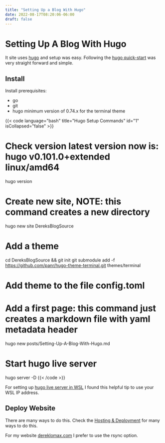 ```yaml
---
title: "Setting Up a Blog With Hugo"
date: 2022-08-17T08:20:06-06:00
draft: false
---
```


# Setting Up A Blog With Hugo

It site uses [hugo](hugo) and setup was easy. Following the
[hugo quick-start](https://gohugo.io/getting-started/quick-start/) was very
straight forward and simple.

## Install

Install prerequisites:

- go
- git
- hugo minimum version of 0.74.x for the terminal theme

{{< code language="bash" title="Hugo Setup Commands" id="1" isCollapsed="false" >}}
# Check version latest version now is: hugo v0.101.0+extended linux/amd64
hugo version

# Create new site, NOTE: this command creates a new directory
hugo new site DereksBlogSource

# Add a theme
cd DereksBlogSource && git init
git submodule add -f https://github.com/panr/hugo-theme-terminal.git themes/terminal

# Add theme to the file config.toml

# Add a first page: this command just creates a markdown file with yaml metadata header
hugo new posts/Setting-Up-A-Blog-With-Hugo.md

# Start hugo live server
hugo server -D
{{< /code >}}

For setting up [hugo live server in WSL](https://www.saotn.org/hugo-development-environment-in-wsl-2/)
I found this helpful tip to use your WSL IP address.

## Deploy Website

There are many ways to do this. Check the
[Hosting & Deployment](https://gohugo.io/hosting-and-deployment/) for many ways
to do this.

For my website [dereklomax.com](dereklomax.com) I prefer to use the rsync
option.
